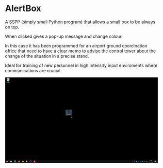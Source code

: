 # AlertBox
A SSPP (simply small Python program) that allows a small box to be always on top.

When clicked gives a pop-up message and change colour.

In this case it has been programmed for an airport ground coordination office that need to have a clear memo to advise the control tower about the change of the situation in a precise stand.

Ideal for training of new personnel in high intensity input enviroments where communications are crucial.


![Alt text](https://github.com/MaurizioCarrara/AlertBox/blob/main/AlertBox.gif)

